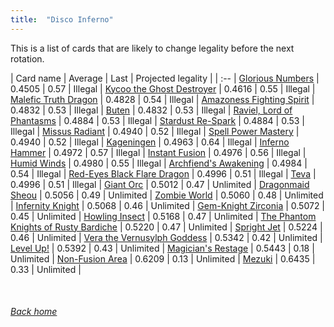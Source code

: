 ```yaml
---
title:  "Disco Inferno"
---
```


This is a list of cards that are likely to change legality before the next rotation.

| Card name | Average | Last | Projected legality |
| :-- |
[Glorious Numbers](https://db.ygoprodeck.com/card/?search=Glorious%20Numbers) | 0.4505 | 0.57 | Illegal |
[Kycoo the Ghost Destroyer](https://db.ygoprodeck.com/card/?search=Kycoo%20the%20Ghost%20Destroyer) | 0.4616 | 0.55 | Illegal |
[Malefic Truth Dragon](https://db.ygoprodeck.com/card/?search=Malefic%20Truth%20Dragon) | 0.4828 | 0.54 | Illegal |
[Amazoness Fighting Spirit](https://db.ygoprodeck.com/card/?search=Amazoness%20Fighting%20Spirit) | 0.4832 | 0.53 | Illegal |
[Buten](https://db.ygoprodeck.com/card/?search=Buten) | 0.4832 | 0.53 | Illegal |
[Raviel, Lord of Phantasms](https://db.ygoprodeck.com/card/?search=Raviel,%20Lord%20of%20Phantasms) | 0.4884 | 0.53 | Illegal |
[Stardust Re-Spark](https://db.ygoprodeck.com/card/?search=Stardust%20Re-Spark) | 0.4884 | 0.53 | Illegal |
[Missus Radiant](https://db.ygoprodeck.com/card/?search=Missus%20Radiant) | 0.4940 | 0.52 | Illegal |
[Spell Power Mastery](https://db.ygoprodeck.com/card/?search=Spell%20Power%20Mastery) | 0.4940 | 0.52 | Illegal |
[Kageningen](https://db.ygoprodeck.com/card/?search=Kageningen) | 0.4963 | 0.64 | Illegal |
[Inferno Hammer](https://db.ygoprodeck.com/card/?search=Inferno%20Hammer) | 0.4972 | 0.57 | Illegal |
[Instant Fusion](https://db.ygoprodeck.com/card/?search=Instant%20Fusion) | 0.4976 | 0.56 | Illegal |
[Humid Winds](https://db.ygoprodeck.com/card/?search=Humid%20Winds) | 0.4980 | 0.55 | Illegal |
[Archfiend's Awakening](https://db.ygoprodeck.com/card/?search=Archfiend's%20Awakening) | 0.4984 | 0.54 | Illegal |
[Red-Eyes Black Flare Dragon](https://db.ygoprodeck.com/card/?search=Red-Eyes%20Black%20Flare%20Dragon) | 0.4996 | 0.51 | Illegal |
[Teva](https://db.ygoprodeck.com/card/?search=Teva) | 0.4996 | 0.51 | Illegal |
[Giant Orc](https://db.ygoprodeck.com/card/?search=Giant%20Orc) | 0.5012 | 0.47 | Unlimited |
[Dragonmaid Sheou](https://db.ygoprodeck.com/card/?search=Dragonmaid%20Sheou) | 0.5056 | 0.49 | Unlimited |
[Zombie World](https://db.ygoprodeck.com/card/?search=Zombie%20World) | 0.5060 | 0.48 | Unlimited |
[Infernity Knight](https://db.ygoprodeck.com/card/?search=Infernity%20Knight) | 0.5068 | 0.46 | Unlimited |
[Gem-Knight Zirconia](https://db.ygoprodeck.com/card/?search=Gem-Knight%20Zirconia) | 0.5072 | 0.45 | Unlimited |
[Howling Insect](https://db.ygoprodeck.com/card/?search=Howling%20Insect) | 0.5168 | 0.47 | Unlimited |
[The Phantom Knights of Rusty Bardiche](https://db.ygoprodeck.com/card/?search=The%20Phantom%20Knights%20of%20Rusty%20Bardiche) | 0.5220 | 0.47 | Unlimited |
[Spright Jet](https://db.ygoprodeck.com/card/?search=Spright%20Jet) | 0.5224 | 0.46 | Unlimited |
[Vera the Vernusylph Goddess](https://db.ygoprodeck.com/card/?search=Vera%20the%20Vernusylph%20Goddess) | 0.5342 | 0.42 | Unlimited |
[Level Up!](https://db.ygoprodeck.com/card/?search=Level%20Up!) | 0.5392 | 0.43 | Unlimited |
[Magician's Restage](https://db.ygoprodeck.com/card/?search=Magician's%20Restage) | 0.5443 | 0.18 | Unlimited |
[Non-Fusion Area](https://db.ygoprodeck.com/card/?search=Non-Fusion%20Area) | 0.6209 | 0.13 | Unlimited |
[Mezuki](https://db.ygoprodeck.com/card/?search=Mezuki) | 0.6435 | 0.33 | Unlimited |

<br>

###### [Back home](index)
